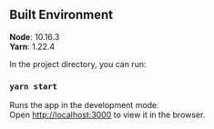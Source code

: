 ## Built Environment
**Node**: 10.16.3
<br />
**Yarn**: 1.22.4

In the project directory, you can run:

### `yarn start`

Runs the app in the development mode.<br />
Open [http://localhost:3000](http://localhost:3000) to view it in the browser.
